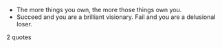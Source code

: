  - The more things you own, the more those things own you.
 - Succeed and you are a brilliant visionary. Fail and you are a delusional loser.

2 quotes